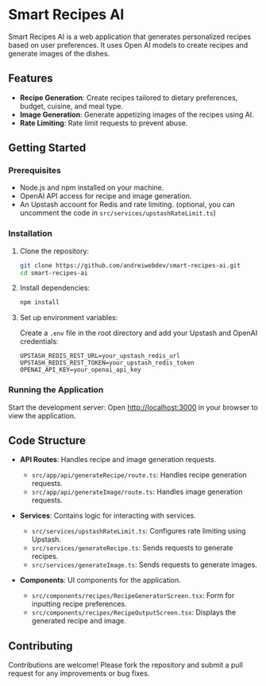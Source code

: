 
# Smart Recipes AI

Smart Recipes AI is a web application that generates personalized recipes based on user preferences. It uses Open AI models to create recipes and generate images of the dishes.

## Features

- **Recipe Generation**: Create recipes tailored to dietary preferences, budget, cuisine, and meal type.
- **Image Generation**: Generate appetizing images of the recipes using AI.
- **Rate Limiting**: Rate limit requests to prevent abuse.

## Getting Started

### Prerequisites

- Node.js and npm installed on your machine.
- OpenAI API access for recipe and image generation.
- An Upstash account for Redis and rate limiting. (optional, you can uncomment the code in `src/services/upstashRateLimit.ts`)

### Installation

1. Clone the repository:

   ```bash
   git clone https://github.com/andreiwebdev/smart-recipes-ai.git
   cd smart-recipes-ai
   ```

2. Install dependencies:

   ```bash
   npm install
   ```

3. Set up environment variables:

   Create a `.env` file in the root directory and add your Upstash and OpenAI credentials:

   ```plaintext
   UPSTASH_REDIS_REST_URL=your_upstash_redis_url
   UPSTASH_REDIS_REST_TOKEN=your_upstash_redis_token
   OPENAI_API_KEY=your_openai_api_key
   ```

### Running the Application

Start the development server:
Open [http://localhost:3000](http://localhost:3000) in your browser to view the application.

## Code Structure

- **API Routes**: Handles recipe and image generation requests.
  - `src/app/api/generateRecipe/route.ts`: Handles recipe generation requests.
  - `src/app/api/generateImage/route.ts`: Handles image generation requests.

- **Services**: Contains logic for interacting with services.
  - `src/services/upstashRateLimit.ts`: Configures rate limiting using Upstash.
  - `src/services/generateRecipe.ts`: Sends requests to generate recipes.
  - `src/services/generateImage.ts`: Sends requests to generate images.

- **Components**: UI components for the application.
  - `src/components/recipes/RecipeGeneratorScreen.tsx`: Form for inputting recipe preferences.
  - `src/components/recipes/RecipeOutputScreen.tsx`: Displays the generated recipe and image.

## Contributing

Contributions are welcome! Please fork the repository and submit a pull request for any improvements or bug fixes.